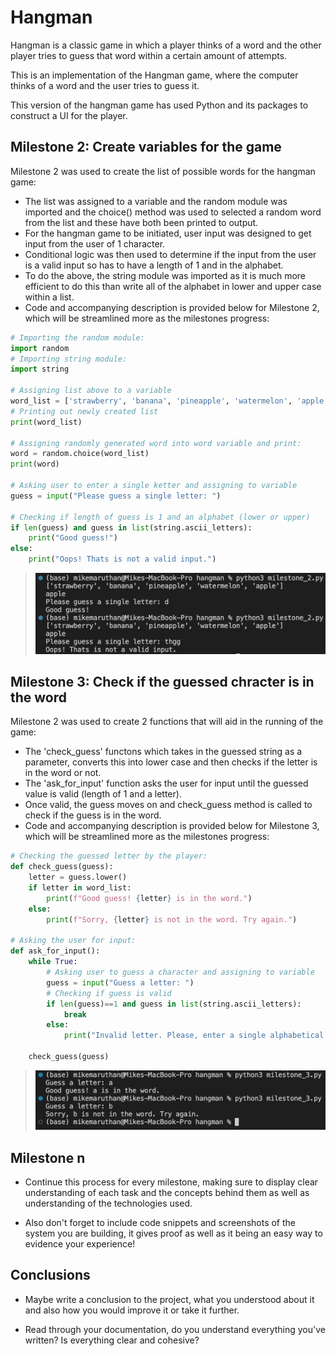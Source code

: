 # Hangman
Hangman is a classic game in which a player thinks of a word and the other player tries to guess that word within a certain amount of attempts.

This is an implementation of the Hangman game, where the computer thinks of a word and the user tries to guess it. 

This version of the hangman game has used Python and its packages to construct a UI for the player. 

## Milestone 2: Create variables for the game

Milestone 2 was used to create the list of possible words for the hangman game:
- The list was assigned to a variable and the random module was imported and the choice() method was used to selected a random word from the list and these have both been printed to output.
- For the hangman game to be initiated, user input was designed to get input from the user of 1 character.
- Conditional logic was then used to determine if the input from the user is a valid input so has to have a length of 1 and in the alphabet.
- To do the above, the string module was imported as it is much more efficient to do this than write all of the alphabet in lower and upper case within a list.
- Code and accompanying description is provided below for Milestone 2, which will be streamlined more as the milestones progress:
  
```python
# Importing the random module:
import random
# Importing string module:
import string

# Assigning list above to a variable
word_list = ['strawberry', 'banana', 'pineapple', 'watermelon', 'apple']
# Printing out newly created list
print(word_list)

# Assigning randomly generated word into word variable and print:
word = random.choice(word_list)
print(word)

# Asking user to enter a single ketter and assigning to variable
guess = input("Please guess a single letter: ")

# Checking if length of guess is 1 and an alphabet (lower or upper)
if len(guess) and guess in list(string.ascii_letters):
    print("Good guess!")
else:
    print("Oops! Thats is not a valid input.")
```

> ![](/readme_files/Milestone1.png)

## Milestone 3: Check if the guessed chracter is in the word

Milestone 2 was used to create 2 functions that will aid in the running of the game:
- The 'check_guess' functons which takes in the guessed string as a parameter, converts this into lower case and then checks if the letter is in the word or not.
- The 'ask_for_input' function asks the user for input until the guessed value is valid (length of 1 and a letter). 
- Once valid, the guess moves on and check_guess method is called to check if the guess is in the word.
- Code and accompanying description is provided below for Milestone 3, which will be streamlined more as the milestones progress:


```python
# Checking the guessed letter by the player:
def check_guess(guess):
    letter = guess.lower()
    if letter in word_list:
        print(f"Good guess! {letter} is in the word.")
    else:
        print(f"Sorry, {letter} is not in the word. Try again.")

# Asking the user for input:
def ask_for_input():
    while True:
        # Asking user to guess a character and assigning to variable
        guess = input("Guess a letter: ")
        # Checking if guess is valid
        if len(guess)==1 and guess in list(string.ascii_letters):
            break
        else:
            print("Invalid letter. Please, enter a single alphabetical character.")
    
    check_guess(guess)
```

> ![](/readme_files/Mileston3.png)

## Milestone n

- Continue this process for every milestone, making sure to display clear understanding of each task and the concepts behind them as well as understanding of the technologies used.

- Also don't forget to include code snippets and screenshots of the system you are building, it gives proof as well as it being an easy way to evidence your experience!

## Conclusions

- Maybe write a conclusion to the project, what you understood about it and also how you would improve it or take it further.

- Read through your documentation, do you understand everything you've written? Is everything clear and cohesive?

[def]: image.png
[def2]: /readme_files/Milestone3.png